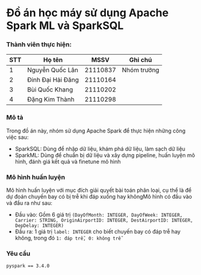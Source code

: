 # Đồ án học máy sử dụng Apache Spark ML và SparkSQL

### Thành viên thực hiện:

| **STT** | **Họ tên**      | **MSSV** | **Ghi chú** |
| ------------- | ----------------------- | -------------- | ------------------ |
| 1             | Nguyễn Quốc Lân      | 21110837       | Nhóm trưởng     |
| 2             | Đinh Đại Hải Đăng | 21110164       |                    |
| 3             | Bùi Quốc Khang        | 21110202       |                    |
| 4             | Đặng Kim Thành       | 21110298       |                    |

### Mô tả

Trong đồ án này, nhóm sử dụng Apache Spark để thực hiện những công việc sau:

- SparkSQL: Dùng để nhập dữ liệu, khám phá dữ liệu, làm sạch dữ liệu
- SparkML: Dùng để chuẩn bị dữ liệu và xây dựng pipeline, huấn luyện mô hình, đánh giá kết quả và finetune mô hình

### Mô hình huấn luyện

Mô hình huấn luyện với mục đích giải quyết bài toán phân loại, cụ thể là để dự đoán chuyến bay có bị trễ khi đáp xuống hay khôngMô hình có đầu vào và đầu ra như sau:

- Đầu vào: Gồm 6 giá trị `(DayOfMonth: INTEGER, DayOfWeek: INTEGER, Carrier: STRING, OriginAirportID: INTEGER, DestAirportID: INTEGER, DepDelay: INTEGER)`
- Đầu ra: 1 giá trị `label: INTEGER` cho biết chuyến bay có đáp trễ hay không, trong đó `1: đáp trễ, 0: không trễ`

### Yêu cầu

`pyspark == 3.4.0`
